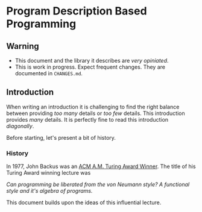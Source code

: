 # **Program Description Based Programming**

## **Warning**

 - This document and the library it describes are *very opiniated*.
 - This is work in progress. Expect frequent changes. They are documented in `CHANGES.md`.

## **Introduction**

When writing an introduction it is challenging to find the right balance between providing *too many* details or *too few* details. 
This introduction provides *many* details. 
It is perfectly fine to read this introduction *diagonally*.

Before starting, let's present a bit of history.

### **History**

In 1977, John Backus was an [ACM A.M. Turing Award Winner](https://amturing.acm.org/award_winners/backus_0703524.cfm).
The title of his Turing Award winning lecture was 

*Can programming be liberated from the von Neumann style? A functional style and it's algebra of programs.*

This document builds upon the ideas of this influential lecture.

